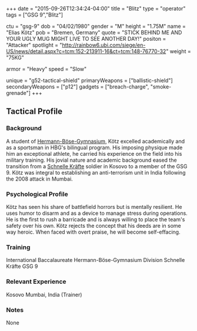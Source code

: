 +++
date = "2015-09-26T12:34:24-04:00"
title = "Blitz"
type = "operator"
tags = ["GSG 9","Blitz"]

ctu = "gsg-9"
dob = "04/02/1980"
gender = "M"
height = "1.75M"
name = "Elias Kötz"
pob = "Bremen, Germany"
quote = "STICK BEHIND ME AND YOUR UGLY MUG MIGHT LIVE TO SEE ANOTHER DAY!"
positon = "Attacker"
spotlight = "http://rainbow6.ubi.com/siege/en-US/news/detail.aspx?c=tcm:152-213911-16&ct=tcm:148-76770-32"
weight = "75KG"

armor = "Heavy"
speed = "Slow"

unique = "g52-tactical-shield"
primaryWeapons = ["ballistic-shield"]
secondaryWeapons = ["p12"]
gadgets = ["breach-charge", "smoke-grenade"]
+++

## Tactical Profile

### Background
A student of [Hermann-Böse-Gymnasium](http://www.hbg.schule.bremen.de/), Kötz excelled academically
and as a sportsman in HBG's bilingual program. His imposing physique made him an exceptional athlete,
he carried his experience on the field into his military training. His jovial nature and academic
background eased the transition from a [Schnelle Kräfte](http://www.deutschesheer.de/portal/a/heer/!ut/p/c4/04_SB8K8xLLM9MSSzPy8xBz9CP3I5EyrpHK9jNTUIr2UzNS84pLiEr2U4mz9gmxHRQC5SF74/) soldier in Kosovo to a member of the GSG 9. Kötz was integral to establishing an anti-terrorism unit in India following the 2008 attack in Mumbai.

### Psychological Profile

Kötz has seen his share of battlefield horrors but is mentally resilient. He uses humor to disarm and
as a device to manage stress during operations. He is the first to rush a barricade and is always willing
to place the team's safety over his own. Kötz rejects the concept that his deeds are in some way heroic.
When faced with overt praise, he will become self-effacing.

### Training

International Baccalaureate Hermann-Böse-Gymnasium
Division Schnelle Kräfte
GSG 9

### Relevant Experience

Kosovo
Mumbai, India (Trainer)

### Notes

None
